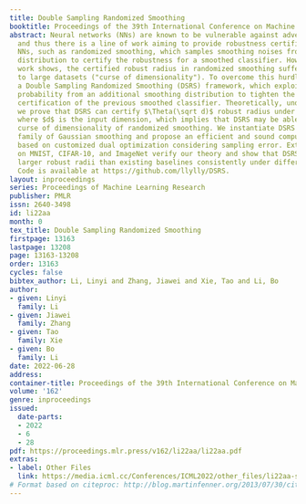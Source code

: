 ```yaml
---
title: Double Sampling Randomized Smoothing
booktitle: Proceedings of the 39th International Conference on Machine Learning
abstract: Neural networks (NNs) are known to be vulnerable against adversarial perturbations,
  and thus there is a line of work aiming to provide robustness certification for
  NNs, such as randomized smoothing, which samples smoothing noises from a certain
  distribution to certify the robustness for a smoothed classifier. However, as previous
  work shows, the certified robust radius in randomized smoothing suffers from scaling
  to large datasets ("curse of dimensionality"). To overcome this hurdle, we propose
  a Double Sampling Randomized Smoothing (DSRS) framework, which exploits the sampled
  probability from an additional smoothing distribution to tighten the robustness
  certification of the previous smoothed classifier. Theoretically, under mild assumptions,
  we prove that DSRS can certify $\Theta(\sqrt d)$ robust radius under $\ell_2$ norm
  where $d$ is the input dimension, which implies that DSRS may be able to break the
  curse of dimensionality of randomized smoothing. We instantiate DSRS for a generalized
  family of Gaussian smoothing and propose an efficient and sound computing method
  based on customized dual optimization considering sampling error. Extensive experiments
  on MNIST, CIFAR-10, and ImageNet verify our theory and show that DSRS certifies
  larger robust radii than existing baselines consistently under different settings.
  Code is available at https://github.com/llylly/DSRS.
layout: inproceedings
series: Proceedings of Machine Learning Research
publisher: PMLR
issn: 2640-3498
id: li22aa
month: 0
tex_title: Double Sampling Randomized Smoothing
firstpage: 13163
lastpage: 13208
page: 13163-13208
order: 13163
cycles: false
bibtex_author: Li, Linyi and Zhang, Jiawei and Xie, Tao and Li, Bo
author:
- given: Linyi
  family: Li
- given: Jiawei
  family: Zhang
- given: Tao
  family: Xie
- given: Bo
  family: Li
date: 2022-06-28
address:
container-title: Proceedings of the 39th International Conference on Machine Learning
volume: '162'
genre: inproceedings
issued:
  date-parts:
  - 2022
  - 6
  - 28
pdf: https://proceedings.mlr.press/v162/li22aa/li22aa.pdf
extras:
- label: Other Files
  link: https://media.icml.cc/Conferences/ICML2022/other_files/li22aa-supp.zip
# Format based on citeproc: http://blog.martinfenner.org/2013/07/30/citeproc-yaml-for-bibliographies/
---
```

